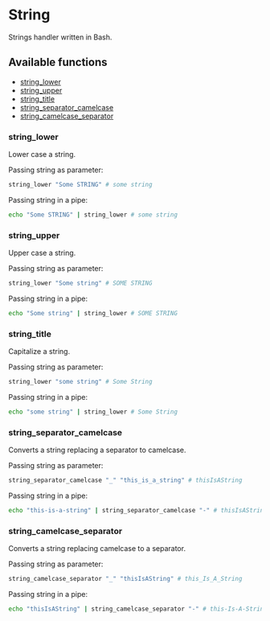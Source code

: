 # String
Strings handler written in Bash.

## Available functions

* [string_lower][]
* [string_upper][]
* [string_title][]
* [string_separator_camelcase][]
* [string_camelcase_separator][]

### string_lower
Lower case a string.

Passing string as parameter:
````bash
string_lower "Some STRING" # some string
````

Passing string in a pipe:
````bash
echo "Some STRING" | string_lower # some string
````

### string_upper
Upper case a string.

Passing string as parameter:
````bash
string_lower "Some string" # SOME STRING
````

Passing string in a pipe:
````bash
echo "Some string" | string_lower # SOME STRING
````

### string_title
Capitalize a string.

Passing string as parameter:
````bash
string_lower "some string" # Some String
````

Passing string in a pipe:
````bash
echo "some string" | string_lower # Some String
````

### string_separator_camelcase
Converts a string replacing a separator to camelcase.

Passing string as parameter:
````bash
string_separator_camelcase "_" "this_is_a_string" # thisIsAString
````

Passing string in a pipe:
````bash
echo "this-is-a-string" | string_separator_camelcase "-" # thisIsAString
````

### string_camelcase_separator
Converts a string replacing camelcase to a separator.

Passing string as parameter:
````bash
string_camelcase_separator "_" "thisIsAString" # this_Is_A_String
````

Passing string in a pipe:
````bash
echo "thisIsAString" | string_camelcase_separator "-" # this-Is-A-String
````

[string_lower]: #string_lower
[string_upper]: #string_upper
[string_title]: #string_title
[string_separator_camelcase]: #string_separator_camelcase
[string_camelcase_separator]: #string_camelcase_separator
